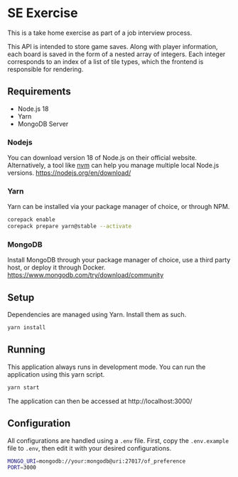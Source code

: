 # SE Exercise
This is a take home exercise as part of a job interview process.

This API is intended to store game saves. Along with player information, each board is saved in the form of a nested array of integers. Each integer corresponds to an index of a list of tile types, which the frontend is responsible for rendering.

## Requirements
- Node.js 18
- Yarn
- MongoDB Server

### Nodejs
You can download version 18 of Node.js on their official website.
Alternatively, a tool like [nvm](https://github.com/nvm-sh/nvm) can help you manage multiple local Node.js versions.
https://nodejs.org/en/download/
### Yarn
Yarn can be installed via your package manager of choice, or through NPM.
```bash
corepack enable
corepack prepare yarn@stable --activate
```

### MongoDB
Install MongoDB through your package manager of choice, use a third party host, or deploy it through Docker.
https://www.mongodb.com/try/download/community

## Setup
Dependencies are managed using Yarn. Install them as such.
```bash
yarn install
```

## Running
This application always runs in development mode. You can run the application using this yarn script.
```bash
yarn start
```
The application can then be accessed at http://localhost:3000/

## Configuration
All configurations are handled using a `.env` file. First, copy the `.env.example` file to `.env`, then edit it with your desired configurations.
```bash
MONGO_URI=mongodb://your:mongodb@uri:27017/of_preference
PORT=3000
```
